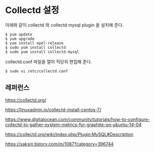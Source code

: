 # Collectd 설정 #

아래와 같이 collectd 와 collectd mysql plugin 을 설치해 준다. 

```
$ yum update
$ yum upgrade
$ yum install epel-release 
$ sudo yum install collectd
$ sudo yum install collectd-mysql
```

collectd.conf 파일을 열어 적당히 편집해 준다. 
```
$ sudo vi /etc/collectd.conf
```


## 레퍼런스 ##

https://collectd.org/

https://linuxadmin.io/collectd-install-centos-7/

https://www.digitalocean.com/community/tutorials/how-to-configure-collectd-to-gather-system-metrics-for-graphite-on-ubuntu-14-04

https://collectd.org/wiki/index.php/Plugin:MySQL#Description

https://saksin.tistory.com/m/1087?category=396744


